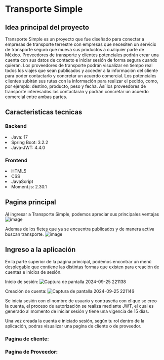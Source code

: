 # Transporte Simple

## Idea principal del proyecto
Transporte Simple es un proyecto que fue diseñado para conectar a empresas de transporte terrestre con empresas que necesiten un servicio de transporte seguro que mueva sus productos a cualquier parte de México.
Proveedores de transporte y clientes potenciales podrán crear una cuenta con sus datos de contacto e iniciar sesión de forma segura cuando quieran. Los proveedores de transporte podrán visualizar en tiempo real todos los viajes que sean publicados y acceder a la información del cliente para poder contactarlo y concretar un acuerdo comercial.
Los potenciales clientes subirán sus rutas con la información para realizar el pedido, como, por ejemplo: destino, producto, peso y fecha. Así los proveedores de transporte interesados los contactarán y podrán concretar un acuerdo comercial entre ambas partes.

## Caracteristicas tecnicas

<h3>Backend </h3>
<li>Java: 17</li>
<li>Spring Boot: 3.2.2</li>
<li>Java-JWT: 4.4.0</li>

<h3>Frontend</h3>
<li>HTML5</li>
<li>CSS</li>
<li>JavaScript</li>
<li>Moment.js: 2.30.1</li>

## Pagina principal
Al ingresar a Transporte Simple, podemos apreciar sus principales ventajas
![image](https://github.com/user-attachments/assets/1643c8e0-ab46-4e56-803e-818396bb77fd)

Ademas de los fletes que ya se encuentra publicados y de manera activa buscan transporte.
![image](https://github.com/user-attachments/assets/42ca1ef0-ea6d-440f-94ae-7add5fa71c8e)

## Ingreso a la aplicación
En la parte superior de la pagina principal, podemos encontrar un menú desplegable que contiene las distintas formas que existen para creación de cuentas e inicios de sesión.

Inicio de sesión: 
![Captura de pantalla 2024-09-25 221138](https://github.com/user-attachments/assets/63fa0336-c13c-4b76-970e-e1994c4ad182)

Creación de cuenta:
![Captura de pantalla 2024-09-25 221146](https://github.com/user-attachments/assets/1f4e67d3-47bf-42e9-b24b-5b62e8095639)

Se inicia sesión con el nombre de usuario y contraseña con el que se creo la cuenta, el proceso de autorización se realiza mediante JWT, el cual es generado al momento de iniciar sesión y tiene una vigencia de 15 días.

Una vez creada la cuenta e iniciado sesión, según tu rol dentro de la aplicación, podras visualizar una pagina de cliente o de proveedor.

### Pagina de cliente:

### Pagina de Proveedor:

